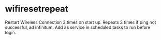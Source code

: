 # wifiresetrepeat
Restart Wireless Connection 3 times on start up.
Repeats 3 times if ping not successful, ad infinitum.
Add as service in scheduled tasks to run before login.
